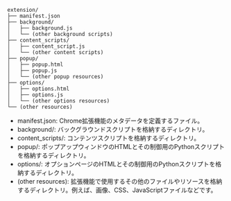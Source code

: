 ```
extension/
├── manifest.json
├── background/
│   ├── background.js
│   └── (other background scripts)
├── content_scripts/
│   ├── content_script.js
│   └── (other content scripts)
├── popup/
│   ├── popup.html
│   ├── popup.js
│   └── (other popup resources)
├── options/
│   ├── options.html
│   ├── options.js
│   └── (other options resources)
└── (other resources)
```

- manifest.json: Chrome拡張機能のメタデータを定義するファイル。
- background/: バックグラウンドスクリプトを格納するディレクトリ。
- content_scripts/: コンテンツスクリプトを格納するディレクトリ。
- popup/: ポップアップウィンドウのHTMLとその制御用のPythonスクリプトを格納するディレクトリ。
- options/: オプションページのHTMLとその制御用のPythonスクリプトを格納するディレクトリ。
- (other resources): 拡張機能で使用するその他のファイルやリソースを格納するディレクトリ。例えば、画像、CSS、JavaScriptファイルなどです。
